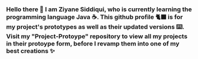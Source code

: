 ### Hello there 👋 I am Ziyane Siddiqui, who is currently learning the programming language Java ☕. This github profile 🐈‍⬛ is for my project's prototypes as well as their updated versions ⌨️. Visit my "Project-Protoype" repository to view all my projects in their protoype form, before I revamp them into one of my best creations ✨
